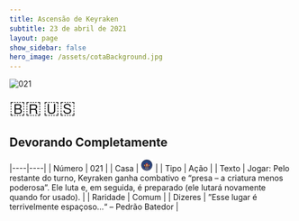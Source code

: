 ```yaml
---
title: Ascensão de Keyraken
subtitle: 23 de abril de 2021
layout: page
show_sidebar: false
hero_image: /assets/cotaBackground.jpg
---
```


![021](https://cards-keyforge.s3.eu-north-1.amazonaws.com/media/pt/rotk/021.png)

<span title="Português" style="font-size: 32px;cursor: pointer;" onclick="javascript:document.querySelector('img[alt=\'021\']').src=document.querySelector('img[alt=\'021\']').src.replace(/media\/[^/]+/, 'media/pt')">🇧🇷</span>
<span title="English" style="font-size: 32px;cursor: pointer;" onclick="javascript:document.querySelector('img[alt=\'021\']').src=document.querySelector('img[alt=\'021\']').src.replace(/media\/[^/]+/, 'media/en')">🇺🇸</span>

## Devorando Completamente

|----|----|
| Número | 021 |
| Casa | ![Keyraken](https://raw.githubusercontent.com/cardsofkeyforge/cardsofkeyforge.github.io/master/rotk/keyraken.png "Keyraken") |
| Tipo | Ação |
| Texto | Jogar: Pelo restante do turno, Keyraken ganha combativo e “presa – a criatura menos poderosa”. Ele luta e, em seguida, é preparado (ele lutará novamente quando for usado). |
| Raridade | Comum |
| Dizeres | ”Esse lugar é terrivelmente espaçoso…“ – Pedrão Batedor |
